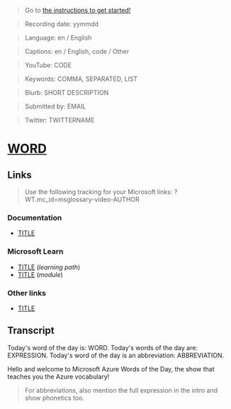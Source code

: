 > Go to [the instructions to get started!](https://github.com/lbugnion/ms-glossary/blob/master/instructions/getting-started.md)

> Recording date: yymmdd

> Language: en / English

> Captions: en / English, code / Other

> YouTube: CODE

> Keywords: COMMA, SEPARATED, LIST

> Blurb: SHORT DESCRIPTION

> Submitted by: EMAIL

> Twitter: TWITTERNAME

# [WORD](/topic/en/WORD)

<!-- YOUTUBEEMBED -->

<!-- LANGUAGESTITLE -->

<!-- OTHERLANGUAGES -->

<!-- DOWNLOAD-CAPTIONS -->

## Links

> Use the following tracking for your Microsoft links: ?WT.mc_id=msglossary-video-AUTHOR

### Documentation

- [TITLE](LINK)

### Microsoft Learn

- [TITLE](LINK) (*learning path*)
- [TITLE](LINK) (*module*)

### Other links

- [TITLE](LINK)

<!-- DOWNLOAD -->

## Transcript

Today's word of the day is: WORD.
Today's words of the day are: EXPRESSION.
Today's word of the day is an abbreviation: ABBREVIATION.

Hello and welcome to Microsoft Azure Words of the Day, the show that teaches you the Azure vocabulary!

> For abbreviations, also mention the full expression in the intro and show phonetics too.
